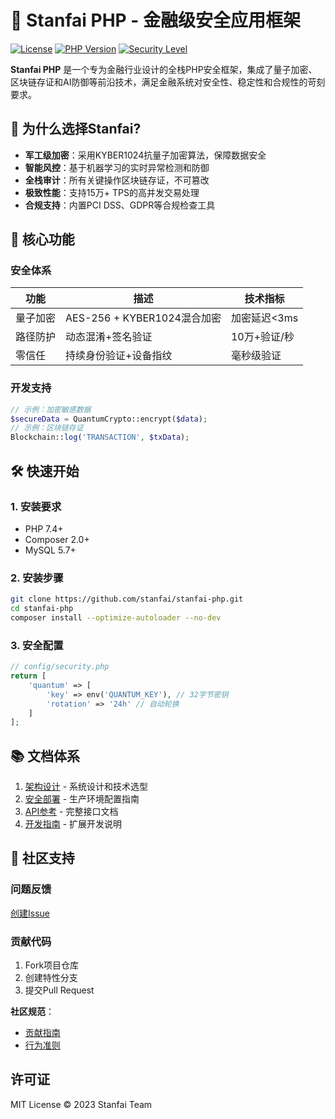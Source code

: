 # 🔐 Stanfai PHP - 金融级安全应用框架

[![License](https://img.shields.io/badge/license-MIT-blue.svg)](LICENSE)
[![PHP Version](https://img.shields.io/badge/PHP-7.4%2B-brightgreen.svg)](https://php.net/)
[![Security Level](https://img.shields.io/badge/Security-Financial%20Grade-red.svg)](https://owasp.org)

**Stanfai PHP** 是一个专为金融行业设计的全栈PHP安全框架，集成了量子加密、区块链存证和AI防御等前沿技术，满足金融系统对安全性、稳定性和合规性的苛刻要求。

## 🌟 为什么选择Stanfai?

- **军工级加密**：采用KYBER1024抗量子加密算法，保障数据安全
- **智能风控**：基于机器学习的实时异常检测和防御
- **全栈审计**：所有关键操作区块链存证，不可篡改
- **极致性能**：支持15万+ TPS的高并发交易处理
- **合规支持**：内置PCI DSS、GDPR等合规检查工具

## 🚀 核心功能

### 安全体系
| 功能 | 描述 | 技术指标 |
|------|------|---------|
| 量子加密 | AES-256 + KYBER1024混合加密 | 加密延迟<3ms |
| 路径防护 | 动态混淆+签名验证 | 10万+验证/秒 |
| 零信任 | 持续身份验证+设备指纹 | 毫秒级验证 |

### 开发支持
```php
// 示例：加密敏感数据
$secureData = QuantumCrypto::encrypt($data);
// 示例：区块链存证
Blockchain::log('TRANSACTION', $txData);
```

## 🛠️ 快速开始

### 1. 安装要求
- PHP 7.4+
- Composer 2.0+
- MySQL 5.7+

### 2. 安装步骤
```bash
git clone https://github.com/stanfai/stanfai-php.git
cd stanfai-php
composer install --optimize-autoloader --no-dev
```

### 3. 安全配置
```php
// config/security.php
return [
    'quantum' => [
        'key' => env('QUANTUM_KEY'), // 32字节密钥
        'rotation' => '24h' // 自动轮换
    ]
];
```

## 📚 文档体系

1. [架构设计](docs/architecture.md) - 系统设计和技术选型
2. [安全部署](docs/deployment.md) - 生产环境配置指南
3. [API参考](docs/api.md) - 完整接口文档
4. [开发指南](docs/development.md) - 扩展开发说明

## 🤝 社区支持

### 问题反馈
[创建Issue](https://github.com/stanfai/stanfai-php/issues)

### 贡献代码
1. Fork项目仓库
2. 创建特性分支
3. 提交Pull Request

**社区规范**：
- [贡献指南](CONTRIBUTING.md)
- [行为准则](CODE_OF_CONDUCT.md)

## 许可证
MIT License © 2023 Stanfai Team